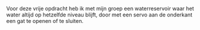 Voor deze vrije opdracht heb ik met mijn groep een waterreservoir waar het water altijd op hetzelfde niveau blijft, door met een servo aan de onderkant een gat te openen of te sluiten.
